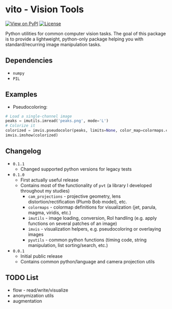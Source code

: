 # vito - Vision Tools
[![View on PyPI](https://img.shields.io/pypi/v/vito.svg)](https://pypi.org/project/vito)
[![License](https://img.shields.io/badge/license-MIT-blue.svg)](https://github.com/snototter/vito/blob/master/LICENSE?raw=true)

Python utilities for common computer vision tasks.
The goal of this package is to provide a lightweight, python-only package helping you with standard/recurring image manipulation tasks.

## Dependencies
* `numpy`
* `PIL`

## Examples
* Pseudocoloring:
```python
# Load a single-channel image
peaks = imutils.imread('peaks.png', mode='L')
# Colorize it
colorized = imvis.pseudocolor(peaks, limits=None, color_map=colormaps.colormap_parula_rgb)
imvis.imshow(colorized)
```

## Changelog
* `0.1.1`
  * Changed supported python versions for legacy tests
* `0.1.0`
  * First actually useful release
  * Contains most of the functionality of `pvt` (a library I developed throughout my studies)
    * `cam_projections` - projective geometry, lens distortion/rectification (Plumb Bob model), etc.
    * `colormaps` - colormap definitions for visualization (jet, parula, magma, viridis, etc.)
    * `imutils` - image loading, conversion, RoI handling (e.g. apply functions on several patches of an image)
    * `imvis` - visualization helpers, e.g. pseudocoloring or overlaying images
    * `pyutils` - common python functions (timing code, string manipulation, list sorting/search, etc.)
* `0.0.1`
  * Initial public release
  * Contains common python/language and camera projection utils

## TODO List
* flow - read/write/visualize
* anonymization utils
* augmentation
